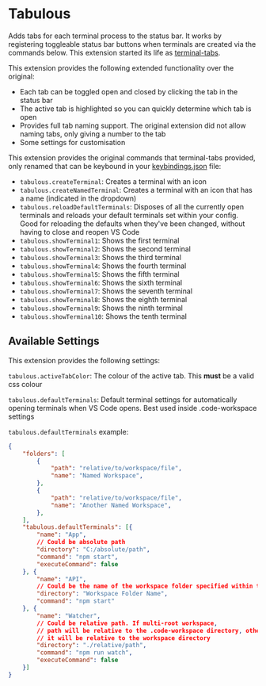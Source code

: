 # Tabulous

Adds tabs for each terminal process to the status bar. It works by registering toggleable status bar buttons when terminals are created via the commands below. This extension started its life as [terminal-tabs](https://github.com/Tyriar/vscode-terminal-tabs).

This extension provides the following extended functionality over the original:

- Each tab can be toggled open and closed by clicking the tab in the status bar
- The active tab is highlighted so you can quickly determine which tab is open
- Provides full tab naming support. The original extension did not allow naming tabs, only giving a number to the tab
- Some settings for customisation

This extension provides the original commands that terminal-tabs provided, only renamed that can be keybound in your [keybindings.json](https://code.visualstudio.com/docs/customization/keybindings#_customizing-shortcuts) file:

- `tabulous.createTerminal`: Creates a terminal with an icon
- `tabulous.createNamedTerminal`: Creates a terminal with an icon that has a name (indicated in the dropdown)
- `tabulous.reloadDefaultTerminals`: Disposes of all the currently open terminals and reloads your default terminals set within your config. Good for reloading the defaults when they've been changed, without having to close and reopen VS Code
- `tabulous.showTerminal1`: Shows the first terminal
- `tabulous.showTerminal2`: Shows the second terminal
- `tabulous.showTerminal3`: Shows the third terminal
- `tabulous.showTerminal4`: Shows the fourth terminal
- `tabulous.showTerminal5`: Shows the fifth terminal
- `tabulous.showTerminal6`: Shows the sixth terminal
- `tabulous.showTerminal7`: Shows the seventh terminal
- `tabulous.showTerminal8`: Shows the eighth terminal
- `tabulous.showTerminal9`: Shows the ninth terminal
- `tabulous.showTerminal10`: Shows the tenth terminal

## Available Settings

This extension provides the following settings:

`tabulous.activeTabColor`: The colour of the active tab. This **must** be a valid css colour

`tabulous.defaultTerminals`: Default terminal settings for automatically opening terminals when VS Code opens. Best used inside .code-workspace settings

`tabulous.defaultTerminals` example:

```json
{
    "folders": [
		{
			"path": "relative/to/workspace/file",
			"name": "Named Workspace",
		},
        {
			"path": "relative/to/workspace/file",
			"name": "Another Named Workspace",
		},
	],
    "tabulous.defaultTerminals": [{
        "name": "App",
        // Could be absolute path
        "directory": "C:/absolute/path",
        "command": "npm start",
        "executeCommand": false
    }, {
        "name": "API",
        // Could be the name of the workspace folder specified within the .code-workspace
        "directory": "Workspace Folder Name",
        "command": "npm start"
    }, {
        "name": "Watcher",
        // Could be relative path. If multi-root workspace,
        // path will be relative to the .code-workspace directory, otherwise
        // it will be relative to the workspace directory
        "directory": "./relative/path",
        "command": "npm run watch",
        "executeCommand": false
    }]
}
```

